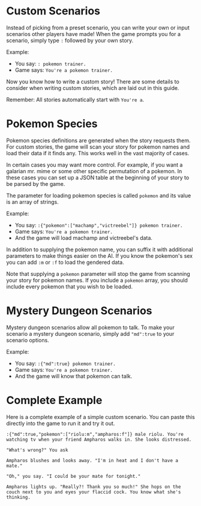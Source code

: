 # Custom Scenarios
Instead of picking from a preset scenario, you can write your own or input scenarios other players have made! When the game prompts you for a scenario, simply type `:` followed by your own story.

Example:
* You say: `: pokemon trainer.`
* Game says: `You're a pokemon trainer.`

Now you know how to write a custom story! There are some details to consider when writing custom stories, which are laid out in this guide.

Remember: All stories automatically start with `You're a`.

# Pokemon Species
Pokemon species definitions are generated when the story requests them. For custom stories, the game will scan your story for pokemon names and load their data if it finds any. This works well in the vast majority of cases.

In certain cases you may want more control. For example, if you want a galarian mr. mime or some other specific permutation of a pokemon. In these cases you can set up a JSON table at the beginning of your story to be parsed by the game.

The parameter for loading pokemon species is called `pokemon` and its value is an array of strings.

Example: 
* You say: `:{"pokemon":["machamp","victreebel"]} pokemon trainer.`
* Game says: `You're a pokemon trainer.`
* And the game will load machamp and victreebel's data.

In addition to supplying the pokemon name, you can suffix it with additional parameters to make things easier on the AI. If you know the pokemon's sex you can add `:m` or `:f` to load the gendered data.

Note that supplying a `pokemon` parameter will stop the game from scanning your story for pokemon names. If you include a `pokemon` array, you should include every pokemon that you wish to be loaded.

# Mystery Dungeon Scenarios
Mystery dungeon scenarios allow all pokemon to talk. To make your scenario a mystery dungeon scenario, simply add `"md":true` to your scenario options.

Example:
* You say: `:{"md":true} pokemon trainer.`
* Game says: `You're a pokemon trainer.`
* And the game will know that pokemon can talk.

# Complete Example
Here is a complete example of a simple custom scenario. You can paste this directly into the game to run it and try it out.

```
:{"md":true,"pokemon":["riolu:m","ampharos:f"]} male riolu. You're watching tv when your friend Ampharos walks in. She looks distressed.

"What's wrong?" You ask

Ampharos blushes and looks away. "I'm in heat and I don't have a mate."

"Oh," you say. "I could be your mate for tonight."

Ampharos lights up. "Really?! Thank you so much!" She hops on the couch next to you and eyes your flaccid cock. You know what she's thinking.
```